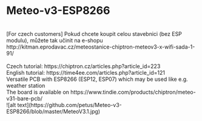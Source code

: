 # Meteo-v3-ESP8266<br>
</br>
[For czech customers] Pokud chcete koupit celou stavebnici (bez ESP modulu), můžete tak učinit na e-shopu http://kitman.eprodavac.cz/meteostanice-chiptron-meteov3-x-wifi-sada-1-91/</br>
</br>
Czech tutorial: https://chiptron.cz/articles.php?article_id=223<br>
English tutorial: https://time4ee.com/articles.php?article_id=121<br>
Versatile PCB with ESP8266 (ESP12, ESP07) which may be used like e.g. weather station<br>
The board is available on https://www.tindie.com/products/chiptron/meteo-v31-bare-pcb/<br>
![alt text](https://github.com/petus/Meteo-v3-ESP8266/blob/master/MeteoV3.1.jpg)
